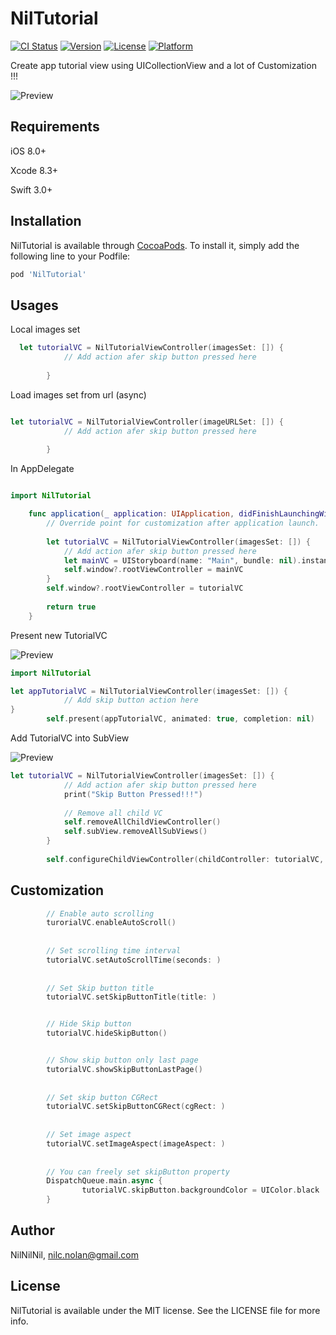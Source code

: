 # NilTutorial

[![CI Status](http://img.shields.io/travis/nil-biribiri/NilTutorial.svg?style=flat)](https://travis-ci.org/nil-biribiri/NilTutorial)
[![Version](https://img.shields.io/cocoapods/v/NilTutorial.svg?style=flat)](http://cocoapods.org/pods/NilTutorial)
[![License](https://img.shields.io/cocoapods/l/NilTutorial.svg?style=flat)](http://cocoapods.org/pods/NilTutorial)
[![Platform](https://img.shields.io/cocoapods/p/NilTutorial.svg?style=flat)](http://cocoapods.org/pods/NilTutorial)

Create app tutorial view using UICollectionView and a lot of Customization !!!

![Preview](https://thumbs.gfycat.com/HarmlessPoshBoa-size_restricted.gif)

## Requirements

iOS 8.0+

Xcode 8.3+

Swift 3.0+


## Installation

NilTutorial is available through [CocoaPods](http://cocoapods.org). To install
it, simply add the following line to your Podfile:

```ruby
pod 'NilTutorial'
```

## Usages

Local images set
```swift
  let tutorialVC = NilTutorialViewController(imagesSet: []) {
            // Add action afer skip button pressed here
          
        }
```

Load images set from url (async)
```swift

let tutorialVC = NilTutorialViewController(imageURLSet: []) {
            // Add action afer skip button pressed here
           
        }

```

In AppDelegate
```swift

import NilTutorial

    func application(_ application: UIApplication, didFinishLaunchingWithOptions launchOptions: [UIApplicationLaunchOptionsKey: Any]?) -> Bool {
        // Override point for customization after application launch.
       
        let tutorialVC = NilTutorialViewController(imagesSet: []) {
            // Add action afer skip button pressed here
            let mainVC = UIStoryboard(name: "Main", bundle: nil).instantiateViewController(withIdentifier: "ViewController") as! ViewController
            self.window?.rootViewController = mainVC
        }
        self.window?.rootViewController = tutorialVC
        
        return true
    }
```

Present new TutorialVC

![Preview](https://thumbs.gfycat.com/FloweryOrderlyDoe-size_restricted.gif)

```swift
import NilTutorial

let appTutorialVC = NilTutorialViewController(imagesSet: []) {
            // Add skip button action here
}
        self.present(appTutorialVC, animated: true, completion: nil)
```

Add TutorialVC into SubView

![Preview](https://thumbs.gfycat.com/RewardingWillingDeer-size_restricted.gif)

```swift
let tutorialVC = NilTutorialViewController(imagesSet: []) {
            // Add action afer skip button pressed here
            print("Skip Button Pressed!!!")
            
            // Remove all child VC
            self.removeAllChildViewController()
            self.subView.removeAllSubViews()
        }
        
        self.configureChildViewController(childController: tutorialVC, onView: self.subView, withFadeAnimate: true)      
```

## Customization

```swift
        // Enable auto scrolling 
        turorialVC.enableAutoScroll() 
        
        
        // Set scrolling time interval
        tutorialVC.setAutoScrollTime(seconds: )
        
        
        // Set Skip button title
        tutorialVC.setSkipButtonTitle(title: )


        // Hide Skip button
        tutorialVC.hideSkipButton()


        // Show skip button only last page
        tutorialVC.showSkipButtonLastPage()
        
        
        // Set skip button CGRect
        tutorialVC.setSkipButtonCGRect(cgRect: )
        
        
        // Set image aspect 
        tutorialVC.setImageAspect(imageAspect: )
        
        
        // You can freely set skipButton property 
        DispatchQueue.main.async {
                tutorialVC.skipButton.backgroundColor = UIColor.black
        }
```


## Author

NilNilNil, nilc.nolan@gmail.com

## License

NilTutorial is available under the MIT license. See the LICENSE file for more info.
